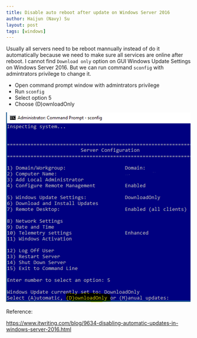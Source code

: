 ```yaml
---
title: Disable auto reboot after update on Windows Server 2016
author: Haijun (Navy) Su
layout: post
tags: [windows]
---
```


Usually all servers need to be reboot mannually instead of do it automatically because we need to make sure all services are online after reboot. I cannot find `Download only` option on GUI Windows Update Settings on Windows Server 2016. But we can run command `sconfig` with admintrators privilege to change it.

* Open command prompt window with admintrators privilege
* Run `sconfig`
* Select option 5
* Choose (D)ownloadOnly


![sconfig](/images/windows-sconfig.png)

Reference:

<https://www.itwriting.com/blog/9634-disabling-automatic-updates-in-windows-server-2016.html>


